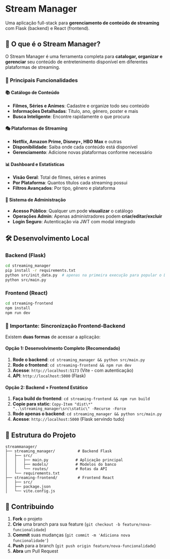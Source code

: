 # Stream Manager

Uma aplicação full-stack para **gerenciamento de conteúdo de streaming** com Flask (backend) e React (frontend).

## 🎯 **O que é o Stream Manager?**

O Stream Manager é uma ferramenta completa para **catalogar, organizar e gerenciar** seu conteúdo de entretenimento disponível em diferentes plataformas de streaming.

### 🌟 **Principais Funcionalidades**

#### **📚 Catálogo de Conteúdo**
- **Filmes, Séries e Animes**: Cadastre e organize todo seu conteúdo
- **Informações Detalhadas**: Título, ano, gênero, poster e mais
- **Busca Inteligente**: Encontre rapidamente o que procura

#### **🎭 Plataformas de Streaming**
- **Netflix, Amazon Prime, Disney+, HBO Max** e outras
- **Disponibilidade**: Saiba onde cada conteúdo está disponível
- **Gerenciamento**: Adicione novas plataformas conforme necessário

#### **📊 Dashboard e Estatísticas**
- **Visão Geral**: Total de filmes, séries e animes
- **Por Plataforma**: Quantos títulos cada streaming possui
- **Filtros Avançados**: Por tipo, gênero e plataforma

#### **🔐 Sistema de Administração**
- **Acesso Público**: Qualquer um pode **visualizar** o catálogo
- **Operações Admin**: Apenas administradores podem **criar/editar/excluir**
- **Login Seguro**: Autenticação via JWT com modal integrado

## 🛠️ Desenvolvimento Local

### Backend (Flask)
```bash
cd streaming_manager
pip install -r requirements.txt
python src/init_data.py  # apenas na primeira execução para popular o DB com as plataformas de streaming
python src/main.py
```

### Frontend (React)
```bash
cd streaming-frontend
npm install
npm run dev
```

### 🔄 **Importante: Sincronização Frontend-Backend**

Existem **duas formas** de acessar a aplicação:

#### **Opção 1: Desenvolvimento Completo (Recomendado)**
1. **Rode o backend**: `cd streaming_manager && python src/main.py` 
2. **Rode o frontend**: `cd streaming-frontend && npm run dev`
3. **Acesse**: `http://localhost:5173` (Vite - com autenticação)
4. **API**: `http://localhost:5000` (Flask)

#### **Opção 2: Backend + Frontend Estático**
1. **Faça build do frontend**: `cd streaming-frontend && npm run build`
2. **Copie para static**: `Copy-Item "dist\*" "..\streaming_manager\src\static\" -Recurse -Force`
3. **Rode apenas o backend**: `cd streaming_manager && python src/main.py`
4. **Acesse**: `http://localhost:5000` (Flask servindo tudo)

## 📁 Estrutura do Projeto

```
streammanager/
├── streaming_manager/          # Backend Flask
│   ├── src/
│   │   ├── main.py            # Aplicação principal
│   │   ├── models/            # Modelos do banco
│   │   └── routes/            # Rotas da API
│   └── requirements.txt
├── streaming-frontend/         # Frontend React
│   ├── src/
│   ├── package.json
│   └── vite.config.js
```

## 🤝 **Contribuindo**

1. **Fork** o projeto
2. **Crie** uma branch para sua feature (`git checkout -b feature/nova-funcionalidade`)
3. **Commit** suas mudanças (`git commit -m 'Adiciona nova funcionalidade'`)
4. **Push** para a branch (`git push origin feature/nova-funcionalidade`)
5. **Abra** um Pull Request